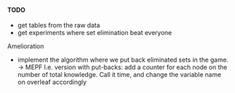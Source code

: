 #### TODO

- get tables from the raw data
- get experiments where set elimination beat everyone

Amelioration
- implement the algorithm where we put back eliminated sets in the game. -> MEPF
I.e. version with put-backs: add a counter for each node on the number of total knowledge. Call it time, and change the variable name on overleaf accordingly


